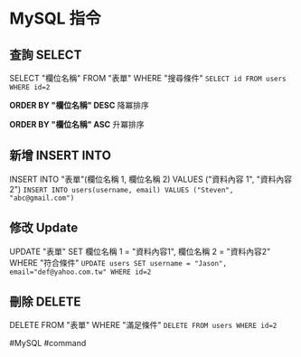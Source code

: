# MySQL 指令
## 查詢 SELECT
SELECT  "欄位名稱"  FROM  "表單"  WHERE  "搜尋條件"
`SELECT id FROM users WHERE id=2`

**ORDER BY "欄位名稱"  DESC**
降冪排序

**ORDER BY "欄位名稱"  ASC**
升冪排序


## 新增 INSERT INTO
INSERT INTO  "表單"(欄位名稱 1, 欄位名稱 2)  VALUES  ("資料內容 1", "資料內容 2")
`INSERT INTO users(username, email) VALUES ("Steven",  "abc@gmail.com")`


## 修改 Update
UPDATE  "表單"  SET  欄位名稱 1 = "資料內容1", 欄位名稱 2 = "資料內容2"  WHERE  "符合條件"
`UPDATE users SET username = "Jason", email="def@yahoo.com.tw" WHERE id=2`


## 刪除 DELETE
DELETE FROM  "表單"  WHERE  "滿足條件"
`DELETE FROM users WHERE id=2`

#MySQL
#command
